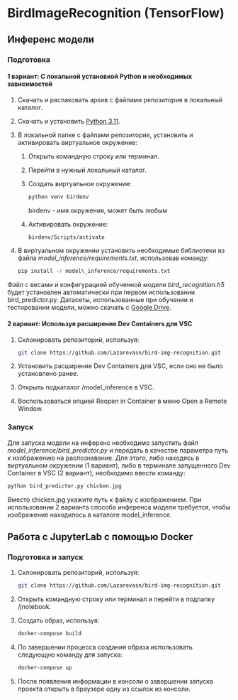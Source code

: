 # BirdImageRecognition (TensorFlow)

## Инференс модели

### Подготовка

#### 1 вариант: С локальной установкой Python и необходимых зависимостей

1. Скачать и распаковать архив с файлами репозитория в локальный каталог.
2. Скачать и установить [Python 3.11](https://www.python.org/downloads/).
3. В локальной папке с файлами репозитория, установить и активировать виртуальное окружение:
   1. Открыть командную строку или терминал.
   2. Перейти в нужный локальный каталог.
   3. Создать виртуальное окружение:

      ```bash
      python venv birdenv
      ```

      birdenv - имя окружения, может быть любым
   4. Активировать окружение:

      ```bash
      birdenv/Scripts/activate
      ```

4. В виртуальном окружении установить необходимые библиотеки из файла _model\_inference/requirements.txt_, использовав команду:

   ```bash
   pip install -r model\_inference/requirements.txt
   ```

Файл с весами и конфигурацией обученной модели _bird_recognition.h5_ будет установлен автоматически при первом использовании bird_predictor.py.
Датасеты, использованные при обучении и тестировании модели, можно скачать с [Google Drive](https://drive.google.com/drive/folders/1ZDlgOtVB-Jdkqt-cQrEdyl-QMCJwF2kq?usp=sharing).

#### 2 вариант: Используя расширение Dev Containers для VSC

1. Склонировать репозиторий, используя:

   ```bash
   git clone https://github.com/Lazarevasn/bird-img-recognition.git
   ```

2. Установить расширение Dev Containers для VSC, если оно не было установлено ранее.
3. Открыть подкаталог /model_inference в VSC.
4. Воспользоваться опцией Reopen in Container в меню Open a Remote Window.

### Запуск

Для запуска модели на инференс необходимо запустить файл _model\_inference/bird_predictor.py_ и передать в качестве параметра путь к изображению на распознавание.
Для этого, либо находясь в виртуальном окружении (1 вариант), либо в терминале запущенного Dev Container в VSC (2 вариант), необходимо ввести команду:

```bash
python bird_predictor.py chicken.jpg
```

Вместо chicken.jpg укажите путь к файлу с изображением. При использовании 2 варианта способа инференса модели требуется, чтобы изображение находилось в каталоге model_inference.

## Работа с JupyterLab с помощью Docker

### Подготовка и запуск

1. Склонировать репозиторий, используя:

   ```bash
   git clone https://github.com/Lazarevasn/bird-img-recognition.git
   ```

2. Открыть командную строку или терминал и перейти в подпапку /jnotebook.
3. Создать образ, используя:

   ```bash
   docker-compose build
   ```

4. По завершении процесса создания образа использовать следующую команду для запуска:

   ```bash
   docker-compose up
   ```

5. После появления информации в консоли о завершении запуска проекта открыть в браузере одну из ссылок из консоли.
